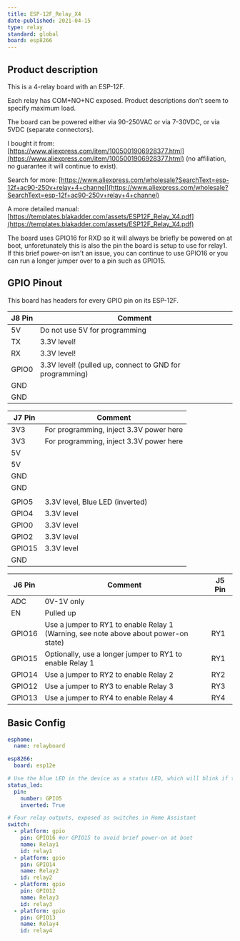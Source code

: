 ```yaml
---
title: ESP-12F_Relay_X4
date-published: 2021-04-15
type: relay
standard: global
board: esp8266
---
```


## Product description

This is a 4-relay board with an ESP-12F.

Each relay has COM+NO+NC exposed. Product descriptions don't seem to specify maximum load.

The board can be powered either via 90-250VAC or via 7-30VDC, or via 5VDC (separate connectors).

I bought it from:
[https://www.aliexpress.com/item/1005001906928377.html](https://www.aliexpress.com/item/1005001906928377.html) (no
affiliation, no guarantee it will continue
to exist).

Search for more:
[https://www.aliexpress.com/wholesale?SearchText=esp-12f+ac90-250v+relay+4+channel](https://www.aliexpress.com/wholesale?SearchText=esp-12f+ac90-250v+relay+4+channel)

A more detailed manual:
[https://templates.blakadder.com/assets/ESP12F_Relay_X4.pdf](https://templates.blakadder.com/assets/ESP12F_Relay_X4.pdf)

The board uses GPIO16 for RXD so it will always be briefly be powered on at boot, unforetunately this is also the pin
the board is setup to use for relay1. If this brief power-on isn't an issue, you can continue to use GPIO16 or you can
run a longer jumper over to a pin such as GPIO15.

## GPIO Pinout

This board has headers for every GPIO pin on its ESP-12F.

| J8 Pin | Comment                                                 |
| ------ | ------------------------------------------------------- |
| 5V     | Do not use 5V for programming                           |
| TX     | 3.3V level!                                             |
| RX     | 3.3V level!                                             |
| GPIO0  | 3.3V level! (pulled up, connect to GND for programming) |
| GND    |                                                         |
| GND    |                                                         |

| J7 Pin | Comment                                 |
| ------ | --------------------------------------- |
| 3V3    | For programming, inject 3.3V power here |
| 3V3    | For programming, inject 3.3V power here |
| 5V     |                                         |
| 5V     |                                         |
| GND    |                                         |
| GND    |                                         |
|        |                                         |
| GPIO5  | 3.3V level, Blue LED (inverted)         |
| GPIO4  | 3.3V level                              |
| GPIO0  | 3.3V level                              |
| GPIO2  | 3.3V level                              |
| GPIO15 | 3.3V level                              |
| GND    |                                         |

| J6 Pin | Comment                                                                              | J5 Pin |
| ------ | ------------------------------------------------------------------------------------ | ------ |
| ADC    | 0V-1V only                                                                           |        |
| EN     | Pulled up                                                                            |        |
| GPIO16 | Use a jumper to RY1 to enable Relay 1 (Warning, see note above about power-on state) | RY1    |
| GPIO15 | Optionally, use a longer jumper to RY1 to enable Relay 1                             | RY1    |
| GPIO14 | Use a jumper to RY2 to enable Relay 2                                                | RY2    |
| GPIO12 | Use a jumper to RY3 to enable Relay 3                                                | RY3    |
| GPIO13 | Use a jumper to RY4 to enable Relay 4                                                | RY4    |

## Basic Config

```yaml
esphome:
  name: relayboard

esp8266:
  board: esp12e

# Use the blue LED in the device as a status LED, which will blink if there are warnings (slow) or errors (fast)
status_led:
  pin:
    number: GPIO5
    inverted: True

# Four relay outputs, exposed as switches in Home Assistant
switch:
  - platform: gpio
    pin: GPIO16 #or GPIO15 to avoid brief power-on at boot
    name: Relay1
    id: relay1
  - platform: gpio
    pin: GPIO14
    name: Relay2
    id: relay2
  - platform: gpio
    pin: GPIO12
    name: Relay3
    id: relay3
  - platform: gpio
    pin: GPIO13
    name: Relay4
    id: relay4
```
